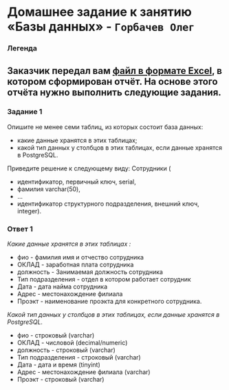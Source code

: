 # Домашнее задание к занятию «Базы данных» - `Горбачев Олег`

### Легенда
Заказчик передал вам [файл в формате Excel](https://github.com/netology-code/sdb-homeworks/blob/main/resources/hw-12-1.xlsx), в котором сформирован отчёт. 
На основе этого отчёта нужно выполнить следующие задания.
---

### Задание 1
Опишите не менее семи таблиц, из которых состоит база данных:
- какие данные хранятся в этих таблицах;
- какой тип данных у столбцов в этих таблицах, если данные хранятся в PostgreSQL.

Приведите решение к следующему виду:
Сотрудники (
- идентификатор, первичный ключ, serial,
- фамилия varchar(50),
- ...
- идентификатор структурного подразделения, внешний ключ, integer).

### Ответ 1
*Какие данные хранятся в этих таблицах :*

* фио  - фамилия имя и отчество сотрудника 
* ОКЛАД  - заработная плата сотрудника
* должность  - Занимаемая должность сотрудника
* Тип подразделения - отдел в котором работает сотрудник
* Дата - дата найма сотрудника
* Адрес - местонахождение филиала
* Проэкт - наименование проэкта для конкретного сотрудника.

 *Какой тип данных у столбцов в этих таблицах, если данные хранятся в PostgreSQL.*

* фио  -  строковый (varchar)
* ОКЛАД  - числовой (decimal/numeric)
* должность  - строковый (varchar)
* Тип подразделения - строковый (varchar)
* Дата - дата и время (tinyint)
* Адрес - местонахождение филиала (varchar)
* Проэкт - строковый (varchar)
